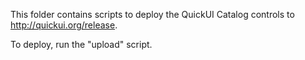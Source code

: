 This folder contains scripts to deploy the QuickUI Catalog controls
to http://quickui.org/release.

To deploy, run the "upload" script.
